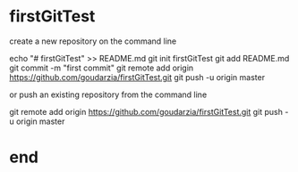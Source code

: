 # firstGitTest

create a new repository on the command line

echo "# firstGitTest" >> README.md
git init firstGitTest
git add README.md
git commit -m "first commit"
git remote add origin https://github.com/goudarzia/firstGitTest.git
git push -u origin master

or push an existing repository from the command line


git remote add origin https://github.com/goudarzia/firstGitTest.git
git push -u origin master

# end

